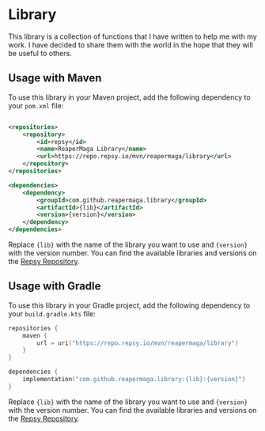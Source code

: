 # Library

This library is a collection of functions that I have written to help me with my work. 
I have decided to share them with the world in the hope that they will be useful to others.

## Usage with Maven

To use this library in your Maven project, add the following dependency to your `pom.xml` file:

```xml

<repositories>
    <repository>
        <id>repsy</id>
        <name>ReaperMaga Library</name>
        <url>https://repo.repsy.io/mvn/reapermaga/library</url>
    </repository>
</repositories>

<dependencies>
    <dependency>
        <groupId>com.github.reapermaga.library</groupId>
        <artifactId>{lib}</artifactId>
        <version>{version}</version>
    </dependency>
</dependencies>
```

Replace `{lib}` with the name of the library you want to use and `{version}` with the version number.
You can find the available libraries and versions on the [Repsy Repository](https://repo.repsy.io/mvn/reapermaga/library/com/github/reapermaga/library/).

## Usage with Gradle

To use this library in your Gradle project, add the following dependency to your `build.gradle.kts` file:

```kotlin
repositories {
    maven {
        url = uri("https://repo.repsy.io/mvn/reapermaga/library")
    }
}

dependencies {
    implementation("com.github.reapermaga.library:{lib}:{version}")
}
```

Replace `{lib}` with the name of the library you want to use and `{version}` with the version number.
You can find the available libraries and versions on the [Repsy Repository](https://repo.repsy.io/mvn/reapermaga/library/com/github/reapermaga/library/).